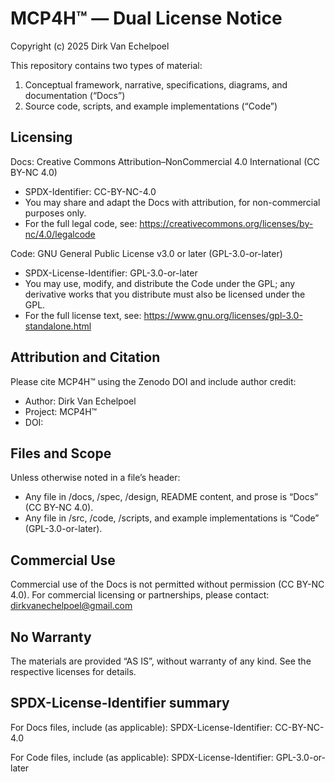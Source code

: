 MCP4H™ — Dual License Notice
===========================

Copyright (c) 2025 Dirk Van Echelpoel

This repository contains two types of material:
1) Conceptual framework, narrative, specifications, diagrams, and documentation (“Docs”)
2) Source code, scripts, and example implementations (“Code”)

Licensing
---------

Docs: Creative Commons Attribution–NonCommercial 4.0 International (CC BY-NC 4.0)
- SPDX-Identifier: CC-BY-NC-4.0
- You may share and adapt the Docs with attribution, for non-commercial purposes only.
- For the full legal code, see: https://creativecommons.org/licenses/by-nc/4.0/legalcode

Code: GNU General Public License v3.0 or later (GPL-3.0-or-later)
- SPDX-License-Identifier: GPL-3.0-or-later
- You may use, modify, and distribute the Code under the GPL; any derivative works that you distribute must also be licensed under the GPL.
- For the full license text, see: https://www.gnu.org/licenses/gpl-3.0-standalone.html

Attribution and Citation
------------------------
Please cite MCP4H™ using the Zenodo DOI and include author credit:
- Author: Dirk Van Echelpoel
- Project: MCP4H™
- DOI: <insert Zenodo DOI here>

Files and Scope
---------------
Unless otherwise noted in a file’s header:
- Any file in /docs, /spec, /design, README content, and prose is “Docs” (CC BY-NC 4.0).
- Any file in /src, /code, /scripts, and example implementations is “Code” (GPL-3.0-or-later).

Commercial Use
--------------
Commercial use of the Docs is not permitted without permission (CC BY-NC 4.0).
For commercial licensing or partnerships, please contact: dirkvanechelpoel@gmail.com

No Warranty
-----------
The materials are provided “AS IS”, without warranty of any kind. See the respective licenses for details.

SPDX-License-Identifier summary
-------------------------------
For Docs files, include (as applicable):
  SPDX-License-Identifier: CC-BY-NC-4.0

For Code files, include (as applicable):
  SPDX-License-Identifier: GPL-3.0-or-later
